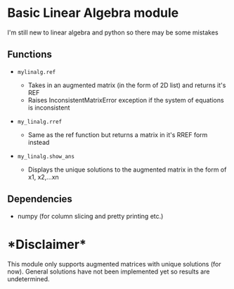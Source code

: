 # Basic Linear Algebra module

I'm still new to linear algebra and python so there may be some mistakes

## Functions

*   `mylinalg.ref`
    *   Takes in an augmented matrix (in the form of 2D list) and returns it's REF
    *   Raises InconsistentMatrixError exception if the system of equations is inconsistent

*   `my_linalg.rref`
    *   Same as the ref function but returns a matrix in it's RREF form instead

*   `my_linalg.show_ans`
    *   Displays the unique solutions to the augmented matrix in the form of x1, x2,...xn

## Dependencies

*   numpy (for column slicing and pretty printing etc.)

# \*Disclaimer*

This module only supports augmented matrices with unique solutions (for now).
General solutions have not been implemented yet so results are undetermined.
